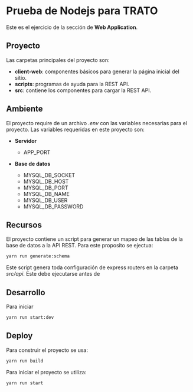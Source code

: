 # Prueba de Nodejs para TRATO
Este es el ejercicio de la sección de **Web Application**.

## Proyecto
Las carpetas principales del proyecto son:
* **client-web**: componentes básicos para generar la página inicial del sitio.
* **scripts**: programas de ayuda para la REST API.
* **src**: contiene los componentes para cargar la REST API.

## Ambiente
El proyecto require de un archivo *.env* con las variables necesarias para el proyecto. Las variables requeridas en este proyecto son:
* **Servidor**
  * APP_PORT

* **Base de datos**
  * MYSQL_DB_SOCKET
  * MYSQL_DB_HOST
  * MYSQL_DB_PORT
  * MYSQL_DB_NAME
  * MYSQL_DB_USER
  * MYSQL_DB_PASSWORD

## Recursos
El proyecto contiene un script para generar un mapeo de las tablas de la base de datos a la API REST. Para este proposito se ejectua:
```bash
yarn run generate:schema
```
Este script genera toda configuración de express routers en la carpeta *src/api*. Este debe ejecutarse antes de

## Desarrollo
Para iniciar 
```bash
yarn run start:dev
```

## Deploy
Para construir el proyecto se usa:
```bash
yarn run build
```

Para iniciar el proyecto se utiliza:
```bash
yarn run start
```
